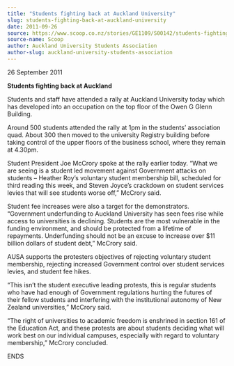 ```yaml
---
title: "Students fighting back at Auckland University"
slug: students-fighting-back-at-auckland-university
date: 2011-09-26
source: https://www.scoop.co.nz/stories/GE1109/S00142/students-fighting-back-at-auckland-university.htm
source-name: Scoop
author: Auckland University Students Association
author-slug: auckland-university-students-association
---
```


<p>26 September 2011<p>

<p><strong>Students fighting back at
Auckland</strong></p>

<p>Students and staff have attended a
rally at Auckland University today which has developed into
an occupation on the top floor of the Owen G Glenn
Building.</p>

<p>Around 500 students attended the rally at
1pm in the students’ association quad. About 300 then
moved to the university Registry building before taking
control of the upper floors of the business school, where
they remain at 4.30pm.</p>

<p>Student President Joe McCrory
spoke at the rally earlier today. “What we are seeing is a
student led movement against Government attacks on students
– Heather Roy’s voluntary student membership bill,
scheduled for third reading this week, and Steven Joyce’s
crackdown on student services levies that will see students
worse off,” McCrory said.</p>

<p>Student fee increases
were also a target for the demonstrators. “Government
underfunding to Auckland University has seen fees rise while
access to universities is declining.  Students are the most
vulnerable in the funding environment, and should be
protected from a lifetime of repayments. Underfunding should
not be an excuse to increase over $11 billion dollars of
student debt,” McCrory said.<p>

<p>AUSA supports the
protesters objectives of rejecting voluntary student
membership, rejecting increased Government control over
student services levies, and student fee hikes.</p>

<p>“This isn’t the student executive leading protests,
this is regular students who have had enough of Government
regulations hurting the futures of their fellow students and
interfering with the institutional autonomy of New Zealand
universities,” McCrory said.</p>

<p>“The right of
universities to academic freedom is enshrined in section 161
of the Education Act, and these protests are about students
deciding what will work best on our individual campuses,
especially with regard to voluntary membership,” McCrory
concluded.</p>

<p>ENDS</p>  